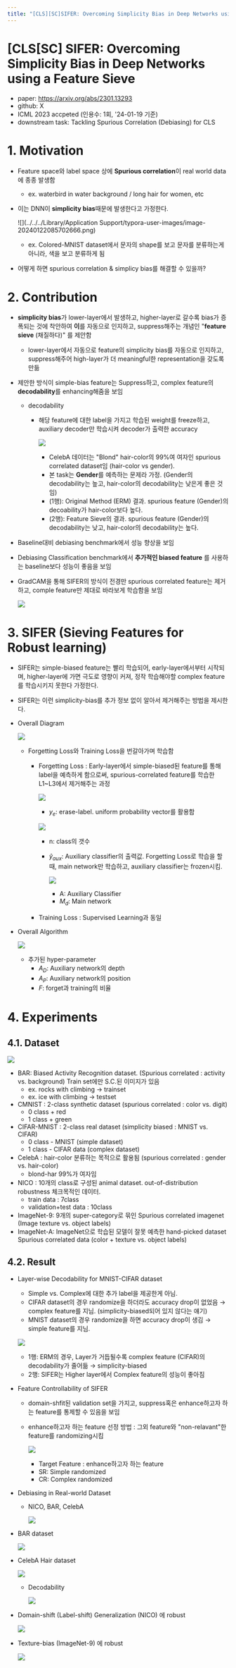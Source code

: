 ```yaml
---
title: "[CLS][SC]SIFER: Overcoming Simplicity Bias in Deep Networks using a Feature Sieve"
---
```

# [CLS[SC] SIFER: Overcoming Simplicity Bias in Deep Networks using a Feature Sieve

- paper: https://arxiv.org/abs/2301.13293
- github: X
- ICML 2023 accpeted (인용수: 1회, '24-01-19 기준)
- downstream task: Tackling Spurious Correlation (Debiasing) for CLS



# 1. Motivation

- Feature space와 label space 상에 **Spurious correlation**이 real world data에 종종 발생함

  - ex. waterbird in water background / long hair for women, etc

- 이는 DNN이 **simplicity bias**때문에 발생한다고 가정한다. 

  ![](../../../Library/Application Support/typora-user-images/image-20240122085702666.png)

  - ex. Colored-MNIST dataset에서 문자의 shape를 보고 문자를 분류하는게 아니라, 색을 보고 분류하게 됨

- 어떻게 하면 spurious correlation & simplicy bias를 해결할 수 있을까?

# 2. Contribution

- **simplicity bias**가 lower-layer에서 발생하고, higher-layer로 갈수록 bias가 증폭되는 것에 착안하여 **이**를 자동으로 인지하고, suppress해주는 개념인 "**feature sieve** (채질하다)" 를 제안함 

  - lower-layer에서 자동으로 feature의 simplicity bias를 자동으로 인지하고, suppress해주어 high-layer가 더 meaningful한 representation을 갖도록 만듦

- 제안한 방식이 simple-bias feature는 Suppress하고, complex feature의 **decodability**를 enhancing해줌을 보임

  - decodability

    - 해당 feature에 대한 label을 가지고 학습된 weight를 freeze하고, auxiliary decoder만 학습시켜 decoder가 출력한 accuracy

      ![](../images/2024-01-19/%EC%8A%A4%ED%81%AC%EB%A6%B0%EC%83%B7%202024-01-19%2022-21-00.png)

      - CelebA 데이터는 "Blond" hair-color의 99%여 여자인 spurious correlated dataset임 (hair-color vs gender). 
      - 본 task는 **Gender**를 예측하는 문제라 가정. (Gender의 decodability는 높고, hair-color의 decodability는 낮은게 좋은 것임)
      - (1행): Original Method (ERM) 결과. spurious feature (Gender)의 decoability가 hair-color보다 높다.
      - (2행): Feature Sieve의 결과. spurious feature (Gender)의 decodability는 낮고, hair-color의 decodability는 높다. 

- Baseline대비 debiasing benchmark에서 성능 향상을 보임

- Debiasing Classification benchmark에서 **추가적인 biased feature** 를 사용하는 baseline보다 성능이 좋음을 보임 

- GradCAM을 통해 SIFER의 방식이 전경만 spurious correlated feature는 제거하고, comple feature만 제대로 바라보게 학습함을 보임

  ![](../images/2024-01-19/%EC%8A%A4%ED%81%AC%EB%A6%B0%EC%83%B7%202024-01-19%2022-29-03.png)

  

# 3. SIFER (**S**ieving **Fe**atures for **R**obust learning)

- SIFER는 simple-biased feature는 빨리 학습되어, early-layer에서부터 시작되며, higher-layer에 가면 극도로 영향이 커져, 정작 학습해야할 complex feature를 학습시키지 못한다 가정한다.
- SIFER는 이런 simplicity-bias를 추가 정보 없이 알아서 제거해주는 방법을 제시한다.

- Overall Diagram

  ![](../images/2024-01-19/%EC%8A%A4%ED%81%AC%EB%A6%B0%EC%83%B7%202024-01-19%2022-30-19.png)

  - Forgetting Loss와 Training Loss을 번갈아가며 학습함

    - Forgetting Loss : Early-layer에서 simple-biased된 feature를 통해 label을 예측하게 함으로써, spurious-correlated feature를 학습한 L1~L3에서 제거해주는 과정

      ![](../images/2024-01-19/%EC%8A%A4%ED%81%AC%EB%A6%B0%EC%83%B7%202024-01-19%2022-35-43.png)

      - $y_e$: erase-label. uniform probability vector를 활용함

      ![](../images/2024-01-19/%EC%8A%A4%ED%81%AC%EB%A6%B0%EC%83%B7%202024-01-19%2022-31-28.png)

      - n: class의 갯수

      - $\hat{y}_{aux}$: Auxiliary classifier의 출력값. Forgetting Loss로 학습을 할 때, main network만 학습하고, auxiliary classifier는 frozen시킴.

        ![](../images/2024-01-19/%EC%8A%A4%ED%81%AC%EB%A6%B0%EC%83%B7%202024-01-19%2022-32-11.png)

        - A: Auxiliary Classifier
        - $M_d$: Main network

    - Training Loss : Supervised Learning과 동일

- Overall Algorithm

  ![](../images/2024-01-19/%EC%8A%A4%ED%81%AC%EB%A6%B0%EC%83%B7%202024-01-19%2022-37-14.png)

  - 추가된 hyper-parameter
    - $A_D$: Auxiliary network의 depth
    - $A_P$: Auxiliary network의 position
    - $F$: forget과 training의 비율

# 4. Experiments

## 4.1. Dataset

![](../images/2024-01-19/%EC%8A%A4%ED%81%AC%EB%A6%B0%EC%83%B7%202024-01-19%2022-52-32.png)

- BAR: Biased Activity Recognition dataset. (Spurious correlated : activity vs. background) Train set에만  S.C.된 이미지가 있음
  - ex. rocks with climbing $\to$ trainset
  - ex. ice with climbing $\to$ testset
- CMNIST : 2-class synthetic dataset (spurious correlated : color vs. digit)
  - 0 class + red
  - 1 class + green
- CIFAR-MNIST : 2-class real dataset (simplicity biased : MNIST vs. CIFAR)
  - 0 class - MNIST (simple dataset)
  - 1 class - CIFAR data (complex dataset)
- CelebA : hair-color 분류하는 목적으로 활용됨 (spurious correlated : gender vs. hair-color)
  - blond-har 99%가 여자임
- NICO :  10개의 class로 구성된 animal dataset. out-of-distribution robustness 체크목적인 데이터.
  - train data : 7class
  - validation+test data : 10class
- ImageNet-9: 9개의 super-category로 묶인 Spurious correlated  imagenet (Image texture vs. object labels)
- ImageNet-A: ImageNet으로 학습된 모델이 잘못 예측한 hand-picked dataset Spurious correlated data (color + texture vs. object labels)

## 4.2. Result

- Layer-wise Decodability for MNIST-CIFAR dataset

  - Simple vs. Complex에 대한 추가 label을 제공한게 아님.
  - CIFAR dataset의 경우 randomize을 하더라도 accuracy drop이 없었음 $\to$ complex feature를 지님. (simplicity-biased되어 있지 않다는 얘기)
  - MNIST dataset의 경우 randomize을 하면 accuracy drop이 생김 $\to$ simple feature를 지님. 

  ![](../images/2024-01-19/%EC%8A%A4%ED%81%AC%EB%A6%B0%EC%83%B7%202024-01-19%2022-53-16.png)

  - 1행: ERM의 경우, Layer가 거듭될수록 complex feature (CIFAR)의 decodability가 줄어듦 $\to$ simplicity-biased
  - 2행: SIFER는 Higher layer에서 Complex feature의 성능이 좋아짐

- Feature Controllability of SIFER

  - domain-shfit된 validation set을 가지고, suppress혹은 enhance하고자 하는 feature를 통제할 수 있음을 보임

  - enhance하고자 하는 feature 선정 방법 : 그외 feature와 "non-relavant"한 feature를 randomizing시킴

    ![](../images/2024-01-19/%EC%8A%A4%ED%81%AC%EB%A6%B0%EC%83%B7%202024-01-19%2023-03-20.png)

    - Target Feature : enhance하고자 하는 feature
    - SR: Simple randomized
    - CR: Complex randomized

- Debiasing in Real-world Dataset

  - NICO, BAR, CelebA

    ![](../images/2024-01-19/%EC%8A%A4%ED%81%AC%EB%A6%B0%EC%83%B7%202024-01-19%2023-06-40.png)

- BAR dataset

  ![](../images/2024-01-19/%EC%8A%A4%ED%81%AC%EB%A6%B0%EC%83%B7%202024-01-19%2023-07-19.png)

- CelebA Hair dataset

  ![](../images/2024-01-19/%EC%8A%A4%ED%81%AC%EB%A6%B0%EC%83%B7%202024-01-19%2023-07-52.png)

  - Decodability

    ![](../images/2024-01-19/%EC%8A%A4%ED%81%AC%EB%A6%B0%EC%83%B7%202024-01-19%2023-08-34.png)

- Domain-shift (Label-shift) Generalization (NICO) 에 robust 

  ![](../images/2024-01-19/%EC%8A%A4%ED%81%AC%EB%A6%B0%EC%83%B7%202024-01-19%2023-11-10.png)

- Texture-bias (ImageNet-9) 에 robust

  ![](../images/2024-01-19/%EC%8A%A4%ED%81%AC%EB%A6%B0%EC%83%B7%202024-01-19%2023-09-56.png)
